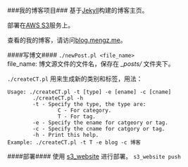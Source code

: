 ###我的博客项目###
基于[Jekyll][jekyll_link]构建的博客主页。 
   
部署在[AWS S3][aws_s3_link]服务上。  
   
查看的我的博客，请访问[blog.mengz.me][myblog_link]。   

####写博文####
`./newPost.pl <file_name>`  
file_name: 博文源文件的文件名，保存在 *_posts/* 文件夹下。  

`./createCT.pl` 用来生成新的类别和标签，用法： 
``` 
Usage: ./createCT.pl -t [type] -e [ename] -c [cname]
        ./createCT.pl -h
        -t - Specify the type, the type are:
                C - For category.
                T - For tag.
        -e - Specify the ename for catgeory or tag.
        -c - Specify the cname for catgory or tag.
        -h - Print this help.
Example: ./createCT.pl -t T -e blog -c 博客
```

####部署####
使用 [s3_website][link_s3_website] 进行部署。
`s3_website push`  

[jekyll_link]: http://jekyllrb.com
[aws_s3_link]: http://aws.amazon.com/s3
[myblog_link]: http://blog.mengz.me
[link_s3_website]: https://github.com/laurilehmijoki/s3_website
